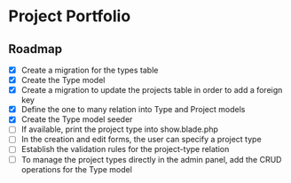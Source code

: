 # Project Portfolio

## Roadmap

- [x] Create a migration for the types table
- [x] Create the Type model
- [x] Create a migration to update the projects table in order to add a foreign key
- [x] Define the one to many relation into Type and Project models
- [x] Create the Type model seeder
- [ ] If available, print the project type into show.blade.php
- [ ] In the creation and edit forms, the user can specify a project type
- [ ] Establish the validation rules for the project-type relation
- [ ] To manage the project types directly in the admin panel, add the CRUD operations for the Type model